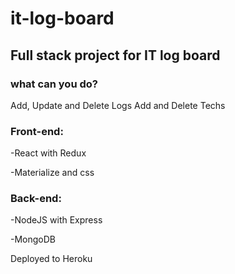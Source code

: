 # it-log-board
## Full stack project for IT log board

### what can you do?
Add, Update and Delete Logs
Add and Delete Techs

### Front-end:

-React with Redux

-Materialize and css

### Back-end:

-NodeJS with Express

-MongoDB

Deployed to Heroku
